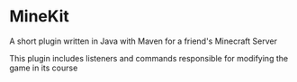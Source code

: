 # MineKit
A short plugin written in Java with Maven for a friend's Minecraft Server

This plugin includes listeners and commands responsible for modifying the game in its course

